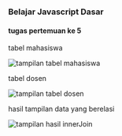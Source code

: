 ### Belajar Javascript Dasar


#### tugas pertemuan ke 5

tabel mahasiswa

![tampilan tabel mahasiswa](https://i.imgur.com/cA1Lw6P.png)

tabel dosen

![tampilan tabel dosen](https://i.imgur.com/EaQGdiV.png)

hasil tampilan data yang berelasi

![tampilan hasil innerJoin](https://i.imgur.com/TH25XID.png)
